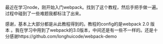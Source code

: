 最近在学习node，刚开始入门webpack。找到了这个教程，然后手把手做一遍。过程中碰到了一些难题我都标注了出来。

感谢，基本上大部分都是从此教程得到的。教程的config的是webpack 2.0 版本 。我在学习中用到了webpack的3.0版本，中间还是有一些不一样的。还是十分感谢https://github.com/longhuicode/webpack-demo
